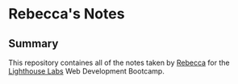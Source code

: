 # Rebecca's Notes

## Summary
This repository containes all of the notes taken by [Rebecca](https://github.com/rebecca-kurtis) for the [Lighthouse Labs](https://www.lighthouselabs.ca/en/web-development-flex-program) Web Development Bootcamp. 

